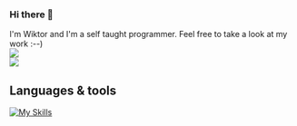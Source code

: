 ### Hi there 👋

I'm Wiktor and I'm a self taught programmer. Feel free to take a look at my work :--) <br />
![](https://komarev.com/ghpvc/?username=WiktorPodobinski&style=for-the-badge&color=red) <br />
<a href="https://www.linkedin.com/in/wpodobinski/"><img src="{https://img.shields.io/badge/LinkedIn-0077B5?style=for-the-badge&logo=linkedin&logoColor=white}" /></a>

## Languages & tools

[![My Skills](https://skillicons.dev/icons?i=react,nodejs,js,html,css,graphql,git,github)](https://skillicons.dev)

<!--
**WiktorPodobinski/WiktorPodobinski** is a ✨ _special_ ✨ repository because its `README.md` (this file) appears on your GitHub profile.

Here are some ideas to get you started:

- 🔭 I’m currently working on ...
- 🌱 I’m currently learning ...
- 👯 I’m looking to collaborate on ...
- 🤔 I’m looking for help with ...
- 💬 Ask me about ...
- 📫 How to reach me: ...
- 😄 Pronouns: ...
- ⚡ Fun fact: ...
-->


